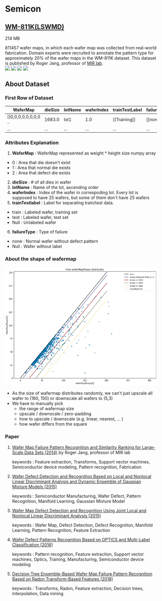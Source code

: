 # Semicon

## [WM-811K(LSWMD)](http://mirlab.org/dataSet/public/)

214 MB

811457 wafer maps, in which each wafer map was collected from real-world fabrication. Domain experts were recruited to annotate the pattern type for approximately 20% of the wafer maps in the WM-811K dataset. This dataset is published by Roger Jang, professor of [MIR lab](http://mirlab.or).  
  ![](https://img.shields.io/badge/sector-semicon-blue.svg)
  ![](https://img.shields.io/badge/labeled-yes-blue.svg)
  ![](https://img.shields.io/badge/time--series-no-red.svg)
  ![](<https://img.shields.io/badge/simulation-no-red.svg>) 
  
## About Dataset

### First Row of Dataset        

| WaferMap | dieSize | lotName | waferIndex     | trainTestLabel                           |failureType|
| -------- | ------------------ | ----------------- | -------------- | -------------------------- |----|
| [[0,0,0,0,0,0,0,0 ..   | 1683.0               | lot1             | 1.0 | [[Training]]                 |[[none]]|
| ... | ...| ...| ...| ... | ...|

### Attributes Explanation

1) **WaferMap** : WaferMap represented as weight * height size numpy array
  - 0 : Area that die doesn't exist
  - 1 : Area that normal die exists
  - 2 : Area that defect die exists
2) **dieSize** : # of all dies in wafer
3) **lotName** : Name of the lot, ascending order
4) **waferIndex** : Index of the wafer in correspoding lot. Every lot is supposed to have 25 wafers, but some of them don't have 25 wafers
5) **trainTestlabel** : Label for separating train/test data. 
  - train : Labeled wafer, training set
  - test : Labeled wafer, test set
  - Null : Unlabeled wafer
6) **failureType** : Type of failure
  - none : Normal wafer without defect pattern
  - Null : Wafer without label
  
### About the shape of wafermap
![](img/readme_1.png)

  
- As the size of wafermap distributes randomly, we can't just upscale all wafer to (180, 150) or downscale all wafers to (5,3)
- We have to manually pick 
  - the range of wafermap size
  - upscale / downscale / zero-padding
  - how to upscale / downscale (e.g. linear, nearest, ... )
  - how wafer differs from the square

### Paper
1. [Wafer Map Failure Pattern Recognition and Similarity Ranking for Large-Scale Data Sets (2014)](http://ieeexplore.ieee.org/document/6932449/) by Roger Jang, professor of MIR lab

   keywords : Feature extraction, Transforms, Support vector machines, Semiconductor device modeling, Pattern recognition, Fabrication
   
2. [Wafer Defect Detection and Recognition Based on Local and Nonlocal Linear Discriminant Analysis and Dynamic Ensemble of Gaussian Mixture Models (2015)](http://www.aas.net.cn/EN/abstract/abstract18795.shtml)

   keywords : Semiconductor Manufacturing, Wafer Defect, Pattern Recognition, Manifold Learning, Gaussian Mixture Model
   
3. [Wafer Map Defect Detection and Recognition Using Joint Local and Nonlocal Linear Discriminant Analysis (2015)](https://www.researchgate.net/publication/283636177_Wafer_Map_Defect_Detection_and_Recognition_Using_Joint_Local_and_Nonlocal_Linear_Discriminant_Analysis)

   keywords : Wafer Map, Defect Detection, Defect Recogniiton, Manifold Learning, Pattern Recognition, Feature Extraction
   
4. [Wafer Defect Patterns Recognition Based on OPTICS and Multi-Label Classification (2016)](http://ieeexplore.ieee.org/document/7867343/)

   keywords : Pattern recognition, Feature extraction, Support vector machines, Optics, Training, Manufacturing, Semiconductor device modeling
   
5. [Decision Tree Ensemble-Based Wafer Map Failure Pattern Recognition Based on Radon Transform-Based Features (2018)](https://ieeexplore.ieee.org/document/8293829)

   keywords : Transforms, Radon, Feature extraction, Decision trees, Interpolation, Data mining
   
